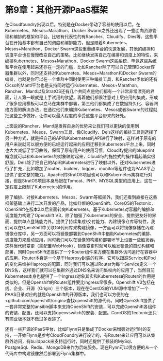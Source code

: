 # **第9章：其他开源PaaS框架**

在Cloudfoundry出现以后，特别是在Docker带动了容器的使用以后，在Kubernetes、Mesos+Marathon、Docker Swarm之外还出现了一些面向资源管理和编排的框架和平台。比较有代表性的有Rancher、Cloudify、Dies等，这些平台在开始基本都有自己的调度和编排能力，但是随着Kubernetes、Mesos+Marathon、Docker Swarm这些重量级平台的快速发展，其他的编排和调度平台也在慢慢改变自己的策略，比如继续发挥自己在编排和调度上的特性，来编排Kubernetes、Mesos+Marathon、Docker Swarm这些系统，毕竟这些系统和平台在使用起来还存在一定的门槛，比如Rancher除了可以自己管理Docker容器集群以外，同时还支持对Kubernetes、Mesos+Marathon和Docker Swarm的编排，也就是你可以在一个集群中同时使用三种编排工具，和Rancher类似的还有Cicso的Mantl平台也是支持同时运行Kubernetes、Mesos+Marathon，Rancher、Mantl以及StratOS还有几个共同点是他们都有一个非常非常漂亮的界面，让人第一眼就是上手试用的欲望，再着他们都很注意对上层应用的集成，形成了很多应用模板可以立马在集群中部署，第三他们都集成了在数据持久化、容器网络方面的解决办法，在通过他们来编排Kubernetes、Mesos或者Swarm的过程就把这些工作做好，让你可以最大程度的享受这些平台带来的好处。

上面说的Rancher、Mantl是发挥自身的优势来让我们可以更快的使用到Kubernetes、Mesos、Swarm工具，像Cloudify、Deis这样的编排工具则选择了另一种方式，就是把自己的API和Kubernetes的API进行了映射，这样对于原有的用户来说就可以很方便的已经运行起来的应用迁移到Kubernetes平台上来，同时也大大减低了学习曲线，保留了原有用户的使用习惯。Cloudify提出的blueprint概念就可以和Kubernetes的对象映射起来，Cloudify的拖拉式的操作看起确实很舒服。Deis除了把自己的Api和Kubernetes进行了映射以外，还对Kubernetes进行了扩充，比如增加了router、builder、logger、monitor等组件也为PAAS平台提供了更完整的能力。Apache的StratOS项目也可以和Kubernetes集群进行对接，但是StratOS项目本身局限在Tomcat、PHP、MYSQL类型的应用上，这在一定程度上限制了Kubernetes的作用。

除了编排、对接Kubernetes、Mesos、Swarm等框架外，我们还看到直接在这些框架基础上进行二次开发的产品，比如红帽的OpenShift、CoreOS的Tectonic，OpenShift在版本2以后全面转向Kubernetes，基于Kubernetes对容器的编排和调度能力构建了Openshift V3，除了加强了Kubernetes的安全、提供更友好的界面、提供单点登陆能力外，提供了持续集成/交付能力、內建镜像仓库等特性，我们可以在OpenShift中关联Git代码库来构建镜像，一方面可以将镜像存储在內建镜像仓库中，另一方面可以将镜像部署到OpenShift中借助Kubernetes的编排、调度能力来启动应用，同时我们可以在镜像的构建和部署环节上设置一些触发器，这样当代码变更（需配置WebHook）、镜像变更时就可以触发镜像的自动构建和部署，同时OpenShift还提供了一个Router组件来方便在集群外访问运行在容器中的应用，Router本身是一个基于Haproxy封装的程序，它可以跟踪Service和Pod的变化来维护Haproxy的配置，同时我们可以通过Router为每个Service定义一个DNS名，这样我们就可以在集群外通过DNS名来访问集权内的应用了，当然目前Kubernetes本身也提供了一个ingress对象其实和Kubernetes的Router的作用是类似的，但是Openshift的Router组件要比Ingress早很多。Openshift V3包括在线、企业、开源（Origin）三个版本，现在在CentOS的YUM源中增加了一个PAAS目录对应的就是Openshift的开源版本，我们也可以方便的在<github.com/openshift/origin>查找openshift的源代码，同时OpenShift提供了一套非常完整的ansible脚本来支持OpenShift的安装，可以完成Openshift各组件的安装、配置，还可以支持openvswitch的安装、配置。CoreOS的Tectonic还只有商业版本就不做过多表述了。

还有一些开源的PaaS平台，比如Flynn只是集成了Docker来增强对运行时的支持，一开始Flynn是参考CloudFoundry进行设计的，有Router来让应用可以从集群外访问，有buildpack来支持运行时，同时还提供了预装的MySql、PostgreSql、Redis、MongoDB来作为后端服务。现在Flynn可以很方便的从一个代码库中构建镜像然后部署到Flynn集群中。
